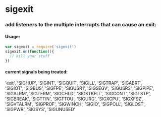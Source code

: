 # sigexit
### add listeners to the multiple interrupts that can cause an exit:

#### Usage:
```javascript
var sigexit = require('sigexit')
sigexit.on(function(){
  // kill your stuff
})
```

#### current signals being treated:
  'exit',
  'SIGHUP',
  'SIGINT',
  'SIGQUIT',
  'SIGILL',
  'SIGTRAP',
  'SIGABRT',
  'SIGIOT',
  'SIGBUS',
  'SIGFPE',
  'SIGUSR1',
  'SIGSEGV',
  'SIGUSR2',
  'SIGPIPE',
  'SIGALRM',
  'SIGTERM',
  'SIGCHLD',
  'SIGSTKFLT',
  'SIGCONT',
  'SIGTSTP',
  'SIGBREAK',
  'SIGTTIN',
  'SIGTTOU',
  'SIGURG',
  'SIGXCPU',
  'SIGXFSZ',
  'SIGVTALRM',
  'SIGPROF',
  'SIGWINCH',
  'SIGIO',
  'SIGPOLL',
  'SIGLOST',
  'SIGPWR',
  'SIGSYS',
  'SIGUNUSED'

